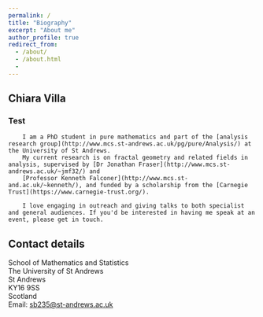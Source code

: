 ```yaml
---
permalink: /
title: "Biography"
excerpt: "About me"
author_profile: true
redirect_from:
  - /about/
  - /about.html
  -
---
```


<div class="fh5co-narrow-content">
				<h2 class="fh5co-heading animate-box" data-animate-effect="fadeInLeft">Chiara Villa</h2><h3 class="animate-box" data-animate-effect="fadeInLeft"><span>Test</span></h3>

        I am a PhD student in pure mathematics and part of the [analysis research group](http://www.mcs.st-andrews.ac.uk/pg/pure/Analysis/) at the University of St Andrews.
        My current research is on fractal geometry and related fields in analysis, supervised by [Dr Jonathan Fraser](http://www.mcs.st-andrews.ac.uk/~jmf32/) and
        [Professor Kenneth Falconer](http://www.mcs.st-and.ac.uk/~kenneth/), and funded by a scholarship from the [Carnegie Trust](https://www.carnegie-trust.org/).

        I love engaging in outreach and giving talks to both specialist and general audiences. If you'd be interested in having me speak at an event, please get in touch.
</div></div>


## Contact details

School of Mathematics and Statistics  
The University of St Andrews  
St Andrews  
KY16 9SS  
Scotland  
Email: sb235@st-andrews.ac.uk
